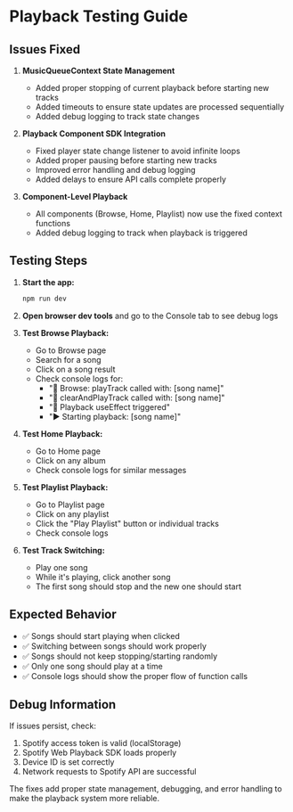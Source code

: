 # Playback Testing Guide

## Issues Fixed

1. **MusicQueueContext State Management**
   - Added proper stopping of current playback before starting new tracks
   - Added timeouts to ensure state updates are processed sequentially
   - Added debug logging to track state changes

2. **Playback Component SDK Integration**
   - Fixed player state change listener to avoid infinite loops
   - Added proper pausing before starting new tracks
   - Improved error handling and debug logging
   - Added delays to ensure API calls complete properly

3. **Component-Level Playback**
   - All components (Browse, Home, Playlist) now use the fixed context functions
   - Added debug logging to track when playback is triggered

## Testing Steps

1. **Start the app:**
   ```bash
   npm run dev
   ```

2. **Open browser dev tools** and go to the Console tab to see debug logs

3. **Test Browse Playback:**
   - Go to Browse page
   - Search for a song
   - Click on a song result
   - Check console logs for:
     - "🎵 Browse: playTrack called with: [song name]"
     - "🎵 clearAndPlayTrack called with: [song name]"
     - "🎵 Playback useEffect triggered"
     - "▶️ Starting playback: [song name]"

4. **Test Home Playback:**
   - Go to Home page
   - Click on any album
   - Check console logs for similar messages

5. **Test Playlist Playback:**
   - Go to Playlist page
   - Click on any playlist
   - Click the "Play Playlist" button or individual tracks
   - Check console logs

6. **Test Track Switching:**
   - Play one song
   - While it's playing, click another song
   - The first song should stop and the new one should start

## Expected Behavior

- ✅ Songs should start playing when clicked
- ✅ Switching between songs should work properly
- ✅ Songs should not keep stopping/starting randomly
- ✅ Only one song should play at a time
- ✅ Console logs should show the proper flow of function calls

## Debug Information

If issues persist, check:
1. Spotify access token is valid (localStorage)
2. Spotify Web Playback SDK loads properly
3. Device ID is set correctly
4. Network requests to Spotify API are successful

The fixes add proper state management, debugging, and error handling to make the playback system more reliable.